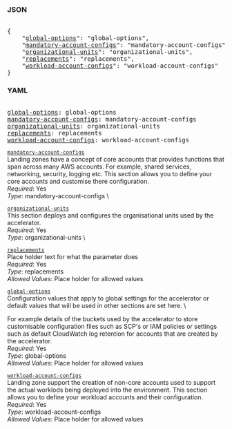 ### JSON 
<pre> 
{
    "<a href=#global-options>global-options</a>": "global-options", 
    "<a href=#mandatory-account-configs>mandatory-account-configs</a>": "mandatory-account-configs", 
    "<a href=#organizational-units>organizational-units</a>": "organizational-units", 
    "<a href=#replacements>replacements</a>": "replacements", 
    "<a href=#workload-account-configs>workload-account-configs</a>": "workload-account-configs"
}</pre> 
### YAML 
<pre> 
<a href=#global-options>global-options</a>: global-options
<a href=#mandatory-account-configs>mandatory-account-configs</a>: mandatory-account-configs
<a href=#organizational-units>organizational-units</a>: organizational-units
<a href=#replacements>replacements</a>: replacements
<a href=#workload-account-configs>workload-account-configs</a>: workload-account-configs
</pre> 


<a name= "mandatory-account-configs" href="mandatory-account-configs.md">`mandatory-account-configs`</a> \
Landing zones have a concept of core accounts that provides functions that span across many AWS accounts. For example, shared services, networking, security, logging etc. This section allows you to define your core accounts and customise there configuration. \
*Required*: Yes \
*Type*: mandatory-account-configs \

<a name= "organizational-units" href="organizational-units.md">`organizational-units`</a> \
This section deploys and configures the organisational units used by the accelerator.  \
*Required*: Yes \
*Type*: organizational-units \

<a name= "replacements" href="replacements.md">`replacements`</a> \
Place holder text for what the parameter does \
*Required*: Yes \
*Type*: replacements \
*Allowed Values*: Place holder for allowed values

<a name= "global-options" href="global-options.md">`global-options`</a> \
Configuration values that apply to global settings for the accelerator or default values that will be used in other sections are set here. \

For example details of the buckets used by the accelerator to store customisable configuration files such as SCP's or IAM policies or settings such as default CloudWatch log retention for accounts that are created by the accelerator.\
*Required*: Yes \
*Type*: global-options \
*Allowed Values*: Place holder for allowed values

<a name= "workload-account-configs" href="workload-account-configs.md">`workload-account-configs`</a> \
Landing zone support the creation of non-core accounts used to support the actual worklods being deployed into the environment. This section allows you to define your workload accounts and their configuration. \
*Required*: Yes \
*Type*: workload-account-configs \
*Allowed Values*: Place holder for allowed values
